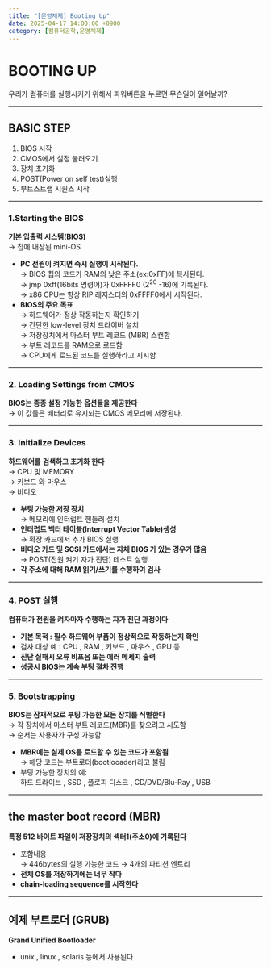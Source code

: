 ```yaml
---
title: "[운영체제] Booting Up"
date: 2025-04-17 14:00:00 +0900
category: [컴퓨터공학,운영체제]
---
```

# BOOTING UP
우리가 컴퓨터를 실행시키기 위해서 파워버튼을 누르면 무슨일이 일어날까?  

<hr style="border: none; border-top: 1px solid #ccc; height: 1px; width: 100%">

## BASIC STEP
1. BIOS 시작
2. CMOS에서 설정 불러오기
3. 장치 초기화
4. POST(Power on self test)실행
5. 부트스트랩 시퀀스 시작


<hr style="border: none; border-top: 1px solid #ccc; height: 1px; width: 100%">  

### 1.Starting the BIOS
**기본 입출력 시스템(BIOS)**  
    → 칩에 내장된 mini-OS  
+ **PC 전원이 켜지면 즉시 실행이 시작된다.**  
    → BIOS 칩의 코드가 RAM의 낮은 주소(ex:0xFF)에 복사된다.  
    → jmp 0xff(16bits 명령어)가 0xFFFF0 ($2^20$ -16)에 기록된다.  
    → x86 CPU는 항상 RIP 레지스터의 0xFFFF0에서 시작된다. 
+ **BIOS의 주요 목표**  
    → 하드웨어가 정상 작동하는지 확인하기    
    → 간단한 low-level 장치 드라이버 설치  
    → 저장장치에서 마스터 부트 레코드 (MBR) 스캔함  
        → 부트 레코드를 RAM으로 로드함  
        → CPU에게 로드된 코드를 실행하라고 지시함  


<hr style="border: none; border-top: 1px solid #ccc; height: 1px; width: 100%">

### 2. Loading Settings from CMOS
**BIOS는 종종 설정 가능한 옵션들을 제공한다**  
    → 이 값들은 배터리로 유지되는 CMOS 메모리에 저장된다.  


<hr style="border: none; border-top: 1px solid #ccc; height: 1px; width: 100%">

### 3. Initialize Devices    
**하드웨어를 검색하고 초기화 한다**  
    → CPU 및 MEMORY  
    → 키보드 와 마우스  
    → 비디오  
+ **부팅 가능한 저장 장치**  
    → 메모리에 인터럽트 핸들러 설치   
+ **인터럽트 백터 테이블(Interrupt Vector Table)생성**  
    → 확장 카드에서 추가 BIOS 실행  
+ **비디오 카드 및 SCSI 카드에서는 자체 BIOS 가 있는 경우가 많음**  
    → POST(전원 켜기 자가 진단) 테스트 실행  
+ **각 주소에 대해 RAM 읽기/쓰기를 수행하여 검사**  

<hr style="border: none; border-top: 1px solid #ccc; height: 1px; width: 100%">

### 4. POST 실행
**컴퓨터가 전원을 켜자마자 수행하는 자가 진단 과정이다**
+ **기본 목적 : 필수 하드웨어 부품이 정상적으로 작동하는지 확인**  
+ 검사 대상 예 :
    CPU , RAM , 키보드 , 마우스 , GPU 등  
+ **진단 실패시 오류 비프음 또는 에러 메세지 출력**   
+ **성공시 BIOS는 계속 부팅 절차 진행**   

<hr style="border: none; border-top: 1px solid #ccc; height: 1px; width: 100%">

### 5. Bootstrapping
**BIOS는 잠재적으로 부팅 가능한 모든 장치를 식별한다**  
    → 각 장치에서 마스터 부트 레코드(MBR)를 찾으려고 시도함  
    → 순서는 사용자가 구성 가능함   
+ **MBR에는 실제 OS를 로드할 수 있는 코드가 포함됨**  
    → 해당 코드는 부트로더(bootlooader)라고 불림  
+ 부팅 가능한 장치의 예:  
    하드 드라이브 , SSD , 플로피 디스크 , CD/DVD/Blu-Ray , USB  


<hr style="border: none; border-top: 1px solid #ccc; height: 1px; width: 100%">


## the master boot record (MBR)
**특정 512 바이트 파일이 저장장치의 섹터1(주소0)에 기록된다**  
+ 포함내용  
    → 446bytes의 실행 가능한 코드
    → 4개의 파티션 엔트리
+ **전체 OS를 저장하기에는 너무 작다**    
+ **chain-loading sequence를 시작한다**  

<hr style="border: none; border-top: 1px solid #ccc; height: 1px; width: 100%">

## 예제 부트로더 (GRUB)
**Grand Unified Bootloader**  
+ unix , linux , solaris 등에서 사용된다  

